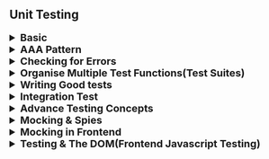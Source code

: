 ## Unit Testing

<details >
 <summary style="font-size: large; font-weight: bold">Basic</summary>

![img_2.png](images/img_2.png)
![img_3.png](images/img_3.png)
![img_4.png](images/img_4.png)
![img_5.png](images/img_5.png)
![img_6.png](images/img_6.png)
![img_7.png](images/img_7.png)
![img.png](images/img.png)

- JEST has problem using project with ES module(`import`/`export`)
- Hence Vitest is a better choice using the same as JEST

### Vitest

1. `npm i --save-dev vitest`
2. 
```json
{
    "scripts": {
        "test": "vitest --run --reporter verbose",
        "test:watch": "vitest",
        "start": "http-server -c-1"
    },
    "devDependencies": {
        "http-server": "^14.1.0",
        "install": "^0.13.0",
        "npm": "^8.6.0",
        "vitest": "^0.9.0"
    }
}
```

3.
```js
// math.js

export function add(numbers) {
  let sum = 0;

  for (const number of numbers) {
    sum += number;
  }
  return sum;
}
```

```js
// math.test.js

// import { test } from 'vitest'; // same as 'it'
import { it, expect } from 'vitest';

import { add } from './math';

it('should summarize all number values in an array', () => {
const result = add([1, 2, 3]);
expect(result).toBe(6);
});
```
</details>


<details >
 <summary style="font-size: large; font-weight: bold">AAA Pattern</summary>

![img_1.png](images/img_1.png)


```js
//math.test.js

import { it, expect } from 'vitest';

import { add } from './math';

it('should summarize all number values in an array', () => {
  // Arrange
  const numbers = [1, 2];

  // Act
  const result = add(numbers);

  // Assert
  const expectedResult = numbers.reduce(
    (prevValue, curValue) => prevValue + curValue,
    0
  );
  expect(result).toBe(expectedResult);
});
```
**Note:** 
1. Keep things simple, so for example

`const numbers = [1, 2, 3];` & `const numbers = [1, 2];`
has same implication on test so writing, so we should avoid 
writing test which are redundant.

2. Writing more test cases
```js
//math.test.js

it('should yield NaN if a least one invalid number is provided', () => {
  const inputs = ['invalid', 1];

  const result = add(inputs);

  expect(result).toBeNaN();
});

it('should yield a correct sum if an array of numeric string values is provided', () => {
  const numbers = ['1', '2'];

  const result = add(numbers);

  const expectedResult = numbers.reduce(
    (prevValue, curValue) => +prevValue + +curValue,
    0
  );
  expect(result).toBe(expectedResult)
})
```

Fixing function
```js
// math.js

export function add(numbers) {
  let sum = 0;

  for (const number of numbers) {
    sum += +number;
  }
  return sum;
}
```

3. Multiple expectations

```js

it('should yield NaN for non-transformable values', () => {
  const input = 'invalid';
  const input2 = {};

  const result = transformToNumber(input);
  const result2 = transformToNumber(input2);

  expect(result).toBeNaN();
  expect(result2).toBeNaN();
});
```

We could write multiple expectations in scenarios like above where
expectations are similar, but mostly writing separately is better.
</details>




<details >
 <summary style="font-size: large; font-weight: bold">Checking for Errors</summary>

```js
//math.test.js

it('should throw an error if no value is passed into the function', () => {
  const resultFn = () => {
    add();
  };
  expect(resultFn).toThrow();
});
```

Since during error we won't be getting any return value, so we
can use `try/catch` to check for errors.But above is better choice by wrapping
it into a arrow function.


```js
//math.test.js

it('should throw an error if provided with multiple arguments instead of an array', () => {
  const num1 = 1;
  const num2 = 2;

  const resultFn = () => {
    add(num1, num2);
  };

  expect(resultFn).toThrow(/is not iterable/);
});
```

**Note:** adding regular expression `/is not iterable/` help us to check for exact we are expecting 
rather than any other type of error.
</details>


<details >
 <summary style="font-size: large; font-weight: bold">Organise Multiple Test Functions(Test Suites)</summary>

When writing for below file, which has two functions

```js
export function validateStringNotEmpty(value) {
  if (value.trim().length === 0) {
    throw new Error('Invalid input - must not be empty.');
  }
}

export function validateNumber(number) {
  if (isNaN(number) || typeof number !== 'number') {
    throw new Error('Invalid number input.');
  }
}
```

We can organise output result by using `describe` like below

```js
import { it, expect, describe } from 'vitest';

import { validateNumber, validateStringNotEmpty } from './validation';

describe('validateStringNotEmpty()', () => {
  it('should throw an error, if an empty string is provided', () => {
    const input = '';
    const validationFn = () => validateStringNotEmpty(input);
    expect(validationFn).toThrow();
  });

  it('should throw an error with a message that contains a reason (must not be empty)', () => {
    const input = '';
    const validationFn = () => validateStringNotEmpty(input);
    expect(validationFn).toThrow(/must not be empty/);
  });

  it('should throw an error if a long string of blanks is provided', () => {
    const input = '';
    const validationFn = () => validateStringNotEmpty(input);
    expect(validationFn).toThrow();
  });

  it('should throw an error if any other value than a string is provided', () => {
    const inputNum = 1;
    const inputBool = 1;
    const inputObj = {};

    const validationFnNum = () => validateStringNotEmpty(inputNum);
    const validationFnBool = () => validateStringNotEmpty(inputBool);
    const validationFnObj = () => validateStringNotEmpty(inputObj);

    expect(validationFnNum).toThrow();
    expect(validationFnBool).toThrow();
    expect(validationFnObj).toThrow();
  });

  it('should not throw an error, if a non-empty string is provided', () => {
    const input = 'valid';
    const validationFn = () => validateStringNotEmpty(input);
    expect(validationFn).not.toThrow();
  });
});

describe('validateNumber()', () => {
  it('should throw an error if NaN is provided', () => {
    const input = NaN;
    const validationFn = () => validateNumber(input);
    expect(validationFn).toThrow();
  });

  it('should throw an error with a message that contains a reason (invalid number)', () => {
    const input = NaN;
    const validationFn = () => validateNumber(input);
    expect(validationFn).toThrow(/Invalid number/);
  });

  it('should throw an error if a non-numeric value is provided', () => {
    const input = '1';
    const validationFn = () => validateNumber(input);
    expect(validationFn).toThrow();
  });

  it('should not throw an error, if a number is provided', () => {
    const input = 1;
    const validationFn = () => validateNumber(input);
    expect(validationFn).not.toThrow();
  });
});
```

1. Use name of the function in `describe`
2. We nest more `describe` inside `describe` for better organising, 
but one level is enough
</details>




<details >
 <summary style="font-size: large; font-weight: bold">Writing Good tests</summary>

![img_8.png](images/img_8.png)
![img_9.png](images/img_9.png)
![img_10.png](images/img_10.png)
![img_11.png](images/img_11.png)


### Code Coverage

An important aspect of testing is to achieve good code coverage. This means, that you want to write tests for the majority of your code (both code files and line of code).

There are tools that help you measure your code coverage - actually Vitest comes with a built-in functionality: https://vitest.dev/guide/features.html#coverage

It is worth noting though, that the goal is not necessarily 100% coverage. There always can be some code that doesn't need any tests (e.g., because it merely calls other functions that are tested already).

In addition, achieving (close to) full code coverage also isn't any guarantee that you wrote good tests. You could cover 100% of your code with meaningless tests after all. Or you could missing important tests (that should test important behaviors). The code would still technically be covered by tests in such scenarios.

So don't see a high amount of code coverage as the ultimate goal!




<details >
 <summary style="font-size: medium; font-weight: bold">Example</summary>

```js
import { extractNumbers } from './src/parser.js';
import {
    validateStringNotEmpty,
    validateNumber,
} from './src/util/validation.js';
import { add } from './src/math.js';
import { transformToNumber } from './src/util/numbers.js';

const form = document.querySelector('form');
const output = document.getElementById('result');

function formSubmitHandler(event) {
    event.preventDefault();
    const formData = new FormData(form);
    const numberInputs = extractNumbers(formData);

    let result = '';

    try {
        const numbers = [];
        for (const numberInput of numberInputs) {
            validateStringNotEmpty(numberInput);
            const number = transformToNumber(numberInput);
            validateNumber(number);
            numbers.push(number);
        }
        result = add(numbers).toString();
    } catch (error) {
        result = error.message;
    }

    let resultText = '';

    if (result === 'invalid') {
        resultText = 'Invalid input. You must enter valid numbers.';
    } else if (result !== 'no-calc') {
        resultText = 'Result: ' + result;
    }

    output.textContent = resultText;
}

form.addEventListener('submit', formSubmitHandler);
```

We should refactor such a function into small functions, so that we 
can easily write tests for them.
</details>
</details>





<details >
 <summary style="font-size: large; font-weight: bold">Integration Test</summary>

When we have functions within function and try to test that function
then we are actually doing `Integration test`.

1. It is recommended to write integration tests as well because it may happen
things doesn't work as expected when we test together
2. We may argue that we can just write Integration test as it will test 
nest functions also, but unit test help us identify issue in much better way,
hence we always try to maintain balance, with writing more Unit test than
Integration test

```js
// numbers.js

import { validateStringNotEmpty, validateNumber } from './validation.js';

export function transformToNumber(value) {
  // return NaN;
  return +value;
}

export function cleanNumbers(numberValues) {
  const numbers = [];
  for (const numberInput of numberValues) {
    validateStringNotEmpty(numberInput);
    const number = transformToNumber(numberInput);
    validateNumber(number);
    numbers.push(number);
  }
  return numbers;
}
```

```js
// numbers.test.js

import { describe, it, expect } from 'vitest';

import { cleanNumbers, transformToNumber } from './numbers';

describe('transformToNumber()', () => {
    it('should transform a string number to a number of type number', () => {
        const input = '1';

        const result = transformToNumber(input);

        expect(result).toBeTypeOf('number');
    });

    it('should transform a string number to a number of type number', () => {
        const input = '1';

        const result = transformToNumber(input);

        expect(result).toBe(+input);
    });

    it('should yield NaN for non-transformable values', () => {
        const input = 'invalid';
        const input2 = {};

        const result = transformToNumber(input);
        const result2 = transformToNumber(input2);

        expect(result).toBeNaN();
        expect(result2).toBeNaN();
    });
});

describe('cleanNumbers()', () => {
    it('should return an array of number values if an array of string number values is provided', () => {
        const numberValues = ['1', '2'];

        const cleanedNumbers = cleanNumbers(numberValues);

        expect(cleanedNumbers[0]).toBeTypeOf('number');
    });

    it('should throw an error if an array with at least one empty string is provided', () => {
        const numberValues = ['', 1];

        const cleanFn = () => cleanNumbers(numberValues);

        expect(cleanFn).toThrow();
    })
});

```

Referred code: https://github.com/academind/js-testing-practical-guide-code/tree/05-integration-tests/code/03-finished

</details>





<details >
 <summary style="font-size: large; font-weight: bold">Advance Testing Concepts</summary>

<details >
 <summary style="font-size: medium; font-weight: bold">`toBe()` vs `toEqual()`</summary>


```js
it('should return an array of number values if an array of string number values is provided', () => {
    const numberValues = ['1', '2'];

    const cleanedNumbers = cleanNumbers(numberValues);

    // expect(cleanedNumbers[0]).toBeTypeOf('number');
    expect(cleanedNumbers).toBe([1, 2]); // Will return wrong result
  });
```

`toBe()` compare for exact equality which works for `primitive type`, but for above
reference type object it fails to compare.

So we can use `toEqual()` for that.
<br>
`expect(cleanedNumbers).toEqual([1, 2]);`
</details>



<details >
 <summary style="font-size: medium; font-weight: bold">Testing Asynchronous Code</summary>


<details >
 <summary style="font-size: small; font-weight: bold">Asynchronous Code with Callbacks</summary>

```js
import jwt from 'jsonwebtoken';

export function generateToken(userEmail, doneFn) {
  jwt.sign({ email: userEmail }, 'secret123', doneFn);
}

// generateToken('test@test.com', (err, token) => {
//   console.log(token);
// });
```

**JWT Generation**:
  - `jwt.sign()`: This function creates a JWT.
  - The payload `{ email: userEmail }` is the data that will be embedded in the token.
  - `'secret123'` is the secret key used to sign the token. It is crucial for the security of the token.
  - `doneFn` is the callback function which will receive the token or an error if one occurs during token generation.

1. **Wrong Solution-1**
```js
it('should generate a token value', () => {
  const testUserEmail = 'test@test.com';

  generateToken(testUserEmail, (err, token) => {
    expect(token).toBeDefined();
  });
});

```

2. **Wrong Solution-2**
```js
it('should generate a token value', (done) => {
  const testUserEmail = 'test@test.com';

  generateToken(testUserEmail, (err, token) => {
    expect(token).toBeDefined();
    done();
  });
});

```

Both above solution will not work as expected

3. **Right Solution**
```js
it('should generate a token value', (done) => {
  const testUserEmail = 'test@test.com';

  generateToken(testUserEmail, (err, token) => {
    // expect(token).toBeDefined();

    try {
      expect(token).toBeDefined();
      // expect(token).toBe(2);
      done();
    } catch (err) {
      done(err);
    }
  });
});
```

- Without `done`, the test framework will consider the test complete as soon as it reaches the end of 
the test function. Since generateToken is asynchronous, the test might complete before the token is
generated and the callback is invoked.
- `try-catch`
  - **Uncaught Exceptions:**
    If an assertion fails or an error is thrown, it will not be caught. 
    This can lead to the test framework not marking the test as failed properly.
  - **No Detailed Error Reporting:**
    Without catching and passing the error to done(err), the test framework might not provide a clear 
    indication of what went wrong, leading to less informative error messages.
</details>


<details >
 <summary style="font-size: small; font-weight: bold">Asynchronous Code with Promise</summary>

```js
import jwt from 'jsonwebtoken';

export function generateTokenPromise(userEmail) {
  const promise = new Promise((resolve, reject) => {
    jwt.sign({ email: userEmail }, 'secret123', (error, token) => {
      if (error) {
        reject(error);
      } else {
        resolve(token);
      }
    });
  });

  return promise;
}

// generateTokenPromise('test@test.com').then((token) => console.log(token));
```

**Solution-1**
```js
it('should generate a token value', () => {
  const testUserEmail = 'test@test.com';

  expect(generateTokenPromise(testUserEmail)).resolves.toBeDefined();
});
```
We can use built in promise methods like `resolves` and `rejects` in `expect()`
to check the result of the promise.

We should actually `return` the promise assertion in our tests:
```js
it('should generate a token value', () => {
  const testUserEmail = 'test@test.com';

  return expect(generateTokenPromise(testUserEmail)).resolves.toBeDefined();
});
```
This guarantees that Vitest / Jest wait for the promise to be resolved.

You don't need to return when using async / await 
(since a function annotated with async returns a promise implicitly).

**Solution-2**
```js
import { expect, it } from 'vitest';
import { generateTokenPromise } from './async-example';


it('should generate a token value', async () => {
  const testUserEmail = 'test@test.com';

  const token = await generateTokenPromise(testUserEmail);

  expect(token).toBeDefined();
});
```

Or we can use `async/await` in our tests as well.

</details>


</details>


<details >
 <summary style="font-size: medium; font-weight: bold">Hooks</summary>

```js
//hook.js
export class User {
  constructor(email) {
    this.email = email;
  }

  updateEmail(newEmail) {
    this.email = newEmail;
  }

  clearEmail() {
    this.email = '';
  }
}
```

```js
import { it, expect, beforeAll, beforeEach, afterEach, afterAll } from 'vitest';

import { User } from './hooks';

const testEmail = 'test@test.com';
let user;

beforeAll(() => {
  user = new User(testEmail);
  console.log('beforeAll()');
});
beforeEach(() => {
  user = new User(testEmail);
  console.log('beforeEach()');
});
afterEach(() => {
  // user = new User(testEmail);
  console.log('afterEach()');
});
afterAll(() => {
  console.log('afterAll()');
});

it('should update the email', () => {
  const newTestEmail = 'test2@test.com';

  user.updateEmail(newTestEmail);

  expect(user.email).toBe(newTestEmail);
});

it('should have an email property', () => {
  expect(user).toHaveProperty('email');
});

it('should store the provided email value', () => {
  expect(user.email).toBe(testEmail);
});

it('should clear the email', () => {
  user.clearEmail();

  expect(user.email).toBe('');
});

it('should still have an email property after clearing the email', () => {
  user.clearEmail();

  expect(user).toHaveProperty('email');
});
```

1. Here if we try to use `user` variable globally without `beforeAll` or `beforeEach` we 
will get wrong results. All of these hooks execute as there name suggests
2. We can use them in `describe`(Test Suites) block as well, which isolates them from each other.
`beforeAll()` & `afterAll()` found very useful in such a scenarios.
</details>


<details >
 <summary style="font-size: medium; font-weight: bold">Concurrent Tests</summary>

1. If we want some tests to run concurrently to save some time then we can use
`it.concurrent()` or `test.concurrent()`

```js
it.concurrent('should update the email', () => {
  const newTestEmail = 'test2@test.com';

  user.updateEmail(newTestEmail);

  expect(user.email).toBe(newTestEmail);
});

it.concurrent('should have an email property', () => {
  expect(user).toHaveProperty('email');
});
```

2. If we use it in `describe` block then all the tests inside that will
run in parallel

3. Even when not adding the .concurrent property / annotation, tests that are stored in 
different files are executed concurrently (i.e., in parallel). This is done by both 
Vitest and Jest - ensuring that your tests run in a short amount of time.

4. With `.concurrent` you can enforce this behavior also inside the individual files 
(i.e., tests that live in one and the same file are executed concurrently).

5. Concurrent execution can reduce the amount of time your tests need to execute. 
**A downside of concurrent execution is, that tests that perform clashing (global) 
state manipulations may interfere with each other.**
</details>

</details>






<details >
 <summary style="font-size: large; font-weight: bold">Mocking & Spies</summary>

There could be a multiple scenario where our `test code` is actually manipulating / triggering 
`Database` or `other external` resources. In such cases we can use `Spies` & `Mock`

![img_12.png](images/img_12.png)


<details >
 <summary style="font-size: medium; font-weight: bold">Spies</summary>

```js
//data.js

import writeData from './util/io.js';

export function generateReportData(logFn) {
  const data = 'Some dummy data for this demo app';
  if (logFn) {
    logFn(data);
  }

  return data;
}

export async function storeData(data) {
  if (!data) {
    throw new Error('No data received!');
  }
  await writeData(data, 'data.txt');
}
```


```js
//data.test.js
import { describe, it, expect, vi } from 'vitest';

import { generateReportData } from './data';

describe('generateReportData()', () => {
  it('should execute logFn if provided', () => {
    const logger = vi.fn();

    generateReportData(logger);

    expect(logger).toBeCalled();
  });
});
```

In Jest we can use `jest` in place of `vi`.
These are Spies which act as replacement for functions like `logFn` and 
track if and how function was called.

We will get error if we remove 
```js
if (logFn) {
    logFn(data);
  }
```

since our test spy will see this function call missing. 
</details>


<details >
 <summary style="font-size: medium; font-weight: bold">Mocks</summary>

```js
//io.js
import path from 'path';
import { promises as fs } from 'fs';

export default function writeData(data, filename) {
  const storagePath = path.join(process.cwd(), 'data', filename);
  return fs.writeFile(storagePath, data);
}
```

```js
import { it, expect, vi } from 'vitest';
import { promises as fs } from 'fs';

import writeData from './io';

vi.mock('fs');

it('should execute the writeFile method', () => {
  const testData = 'Test';
  const testFilename = 'test.txt';

  writeData(testData, testFilename)

  // return expect(writeData(testData, testFilename)).resolves.toBeUndefined();
  expect(fs.writeFile).toBeCalled();
});
```

Here `vi.mock('fs')` replace any `fs` calls with our mock.

**Note:** 
1. `vi.mock()` is hoisted to the top, but in Jest we need to define at the top
2. It won't affect other files. So if there are file where we didn't mocked thing like
above then those will run first after that we run mocked file. That's why it is good practice to 
mock the API where is needed


<details >
 <summary style="font-size: small; font-weight: bold">Custom Mocks</summary>

We can also pass functions to our mocks

```js
import { it, expect, vi } from 'vitest';
import { promises as fs } from 'fs';

import writeData from './io';

vi.mock('fs');
vi.mock('path', () => {
  return {
    default: {
      join: (...args) => {
        return args[args.length - 1]
      }
    }
  };
});

it('should execute the writeFile method', () => {
  const testData = 'Test';
  const testFilename = 'test.txt';

  writeData(testData, testFilename)

  // return expect(writeData(testData, testFilename)).resolves.toBeUndefined();
  // expect(fs.writeFile).toBeCalled();
  expect(fs.writeFile).toBeCalledWith(testFilename, testData);
});
```

Refer this video for better understanding: https://www.udemy.com/course/javascript-unit-testing-the-practical-guide/learn/lecture/31878020#notes

</details>


<details >
 <summary style="font-size: small; font-weight: bold">Managing Custom Mocks Globally(__mocks__ folder)</summary>

```js
// __mocks__/fs.js

import { vi } from 'vitest';

export const promises = {
  writeFile: vi.fn((path, data) => {
    return new Promise((resolve, reject) => {
      resolve();
    });
  })
}
```

```js
import { it, expect, vi } from 'vitest';
import { promises as fs } from 'fs';

import writeData from './io';

vi.mock('fs');
vi.mock('path', () => {
  return {
    default: {
      join: (...args) => {
        return args[args.length - 1]
      }
    }
  };
});

it('should execute the writeFile method', () => {
  const testData = 'Test';
  const testFilename = 'test.txt';

  writeData(testData, testFilename)

  // return expect(writeData(testData, testFilename)).resolves.toBeUndefined();
  // expect(fs.writeFile).toBeCalled();
  expect(fs.writeFile).toBeCalledWith(testFilename, testData);
});

it('should return a promise that resolves to no value if called correctly', () => {
  const testData = 'Test';
  const testFilename = 'test.txt';

  writeData(testData, testFilename)

  return expect(writeData(testData, testFilename)).resolves.toBeUndefined();
  // expect(fs.writeFile).toBeCalled();
  // expect(fs.writeFile).toBeCalledWith(testFilename, testData);
});
```

Refer this video for better understanding: https://www.udemy.com/course/javascript-unit-testing-the-practical-guide/learn/lecture/31878022#notes
</details>


<details >
 <summary style="font-size: small; font-weight: bold">Overriding Custom Mocks</summary>

```js
import { describe, it, expect, vi } from 'vitest';

import { generateReportData } from './data';

describe('generateReportData()', () => {
  it('should execute logFn if provided', () => {
    const logger = vi.fn();

    logger.mockImplementationOnce(() => {});

    generateReportData(logger);

    expect(logger).toBeCalled();
  });
});
```

`logger.mockImplementationOnce(() => {});` will override the first call to `logger`
</details>

</details>


</details>







<details >
 <summary style="font-size: large; font-weight: bold">Mocking in Frontend</summary>


<details >
 <summary style="font-size: medium; font-weight: bold">Global Function Mocking</summary>

```js
//http.js

import {HttpError} from './errors.js';

export async function sendDataRequest(data) {
  const response = await fetch('https://dummy-site.dev/posts', {
    method: 'POST',
    headers: {
      'Content-Type': 'application/json',
    },
    body: JSON.stringify(data),
  });

  const responseData = await response.json();

  if (!response.ok) {
    throw new HttpError(response.status, 'Sending the request failed.', responseData);
  }

  return responseData;
}
```

```js
// http.test.js

import { it, vi, expect } from 'vitest';

import { sendDataRequest } from './http';

const testResponseData = { testKey: 'testData' };

const testFetch = vi.fn((url, options) => {
  return new Promise((resolve, reject) => {
    const testResponse = {
      ok: true,
      json() {
        return new Promise((resolve, reject) => {
          resolve(testResponseData);
        });
      },
    };
    resolve(testResponse);
  });
});

vi.stubGlobal('fetch', testFetch);

it('should return any available response data', () => {
  const testData = { key: 'test' };

  return expect(sendDataRequest(testData)).resolves.toEqual(testResponseData);
});
```


1. Here we can't mock things like `fs` because it was coming through some library,
`fetch` is present globally hence we need to use `vi.stubGlobal('fetch', testFetch);`
in order to mock `fetch`
2. 
   - You can, of course, also use third-party libraries in frontend JavaScript projects though. 
   For example, the `axios` library is a very popular library for sending HTTP requests from 
   the frontend.
   - In case you're working with such a library, instead of a global value, you can mock that 
     library as you learned in the previous section (i.e., use `vi.mock('axios')`, 
     provide a `__mocks__/axios.js` file if necessary etc.).

https://www.udemy.com/course/javascript-unit-testing-the-practical-guide/learn/lecture/31878062#notes

</details>


<details >
 <summary style="font-size: medium; font-weight: bold">Handling Reject Properly</summary>

To check `body: JSON.stringify(data)` if this works in `http.js`

```js

const testFetch = vi.fn((url, options) => {
  return new Promise((resolve, reject) => {
    if (typeof options.body !== 'string') {
      return reject('Not a string.');
    }
    const testResponse = {
      ok: true,
      json() {
        return new Promise((resolve, reject) => {
          resolve(testResponseData);
        });
      },
    };
    resolve(testResponse);
  });
});


it('should convert the provided data to JSON before sending the request', async () => {
  const testData = { key: 'test' };

  let errorMessage;

  try {
    await sendDataRequest(testData);
  } catch (error) {
    errorMessage = error;
  }

  expect(errorMessage).not.toBe('Not a string.');
});
```
</details>


<details >
 <summary style="font-size: medium; font-weight: bold">Mocking Selected Place</summary>

Since here we are test scenario when `response.ok` is `false`, we need to mock that part.
Hence we are using `mockImplementationOnce`

```js
import { HttpError } from './errors';

it('should throw an HttpError in case of non-ok responses', () => {
  testFetch.mockImplementationOnce((url, options) => {
    return new Promise((resolve, reject) => {
      const testResponse = {
        ok: false,
        json() {
          return new Promise((resolve, reject) => {
            resolve(testResponseData);
          });
        },
      };
      resolve(testResponse);
    });
  });

  const testData = { key: 'test' };

  return expect(sendDataRequest(testData)).rejects.toBeInstanceOf(HttpError);
});
```
</details>


<details >
 <summary style="font-size: medium; font-weight: bold">Local Mock Value(Mindset)</summary>

```js
// post.js
import { sendDataRequest } from '../util/http.js';
import { validateNotEmpty } from '../util/validation.js';

export function savePost(postData) {
  postData.created = new Date();
  return sendDataRequest(postData);
}

export function extractPostData(form) {
  const title = form.get('title');
  const content = form.get('content');

  validateNotEmpty(title, 'A title must be provided.');
  validateNotEmpty(content, 'Content must not be empty!');

  return { title, content };
}
```

We may first think of mocking `form` with `vi.fn()`, but we don't need
to complicate things but to have mindset what we exactly need. Here
setting simple `local mock value` help us get this tested

```js
//posts.test.js
import { beforeEach, describe, expect, it } from 'vitest';

import { extractPostData } from './posts';

const testTitle = 'Test title';
const testContent = 'Test content';
let testFormData;

describe('extractPostData()', () => {
  beforeEach(() => {
    testFormData = {
      title: testTitle,
      content: testContent,
      get(identifier) {
        return this[identifier];
      },
    };
  });

  it('should extract title and content from the provided form data', () => {
    const data = extractPostData(testFormData);

    expect(data.title).toBe(testTitle);
    expect(data.content).toBe(testContent);
  });
});
```
</details>

</details>






<details >
 <summary style="font-size: large; font-weight: bold">Testing & The DOM(Frontend Javascript Testing)</summary>

1. Alike mocking things like for `fetch` we may mock things like `document` but
it will very complex thing to do. That's why Jest & Vitest both provide 
environment based testing.
2. By default is `Node.js`, we update this in `package.json` to `"test": "vitest --run --environment happy-dom"`

![img_13.png](images/img_13.png)

3. 
Here we are able to access `fs` & `path` because even though we switched to `happy-dom` 
which is justed emulated version of browser not real browser

```js
//dom.js
export function showError(message) {
  const errorContainerElement = document.getElementById('errors');
  const errorMessageElement = document.createElement('p');
  errorMessageElement.textContent = message;
  errorContainerElement.innerHTML = '';
  errorContainerElement.append(errorMessageElement);
}
```

```js
//dom.test.js
import fs from 'fs';
import path from 'path';

import { it, vi } from 'vitest';
import { Window } from 'happy-dom';

import { showError } from './dom';

// Get the content of index.html
const htmlDocPath = path.join(process.cwd(), 'index.html');
const htmlDocumentContent = fs.readFileSync(htmlDocPath).toString();

// Create fake browser through window
const window = new Window();
const document = window.document;

// Set the content of index.html in fake browser document
document.write(htmlDocumentContent);

// Replace `document` globally with our fake document
vi.stubGlobal('document', document);

it('first test', () => {
  showError('test');
})
```

4. Writing first test

```js
// dom.test.js
it('should add an error paragraph to the id="errors" element', () => {
  showError('Test');

  const errorsEl = document.getElementById('errors');
  const errorParagraph = errorsEl.firstElementChild;

  expect(errorParagraph).not.toBeNull();
});
```

5. Complete code which contain clean up work we need to do before each test
because we are trying to manipulate same DOM, hence second test written below 
will fail if we don't do clean up work before each test

```js
// dom.test.js

import fs from 'fs';
import path from 'path';

import { beforeEach, expect, it, vi } from 'vitest';
import { Window } from 'happy-dom';

import { showError } from './dom';

const htmlDocPath = path.join(process.cwd(), 'index.html');
const htmlDocumentContent = fs.readFileSync(htmlDocPath).toString();

const window = new Window();
const document = window.document;
vi.stubGlobal('document', document);

// Clean-Up work
beforeEach(() => {
  document.body.innerHTML = '';
  document.write(htmlDocumentContent);
});

it('should add an error paragraph to the id="errors" element', () => {
  showError('Test');

  const errorsEl = document.getElementById('errors');
  const errorParagraph = errorsEl.firstElementChild;

  expect(errorParagraph).not.toBeNull();
});

it('should not contain an error paragraph initially', () => {
  const errorsEl = document.getElementById('errors');
  const errorParagraph = errorsEl.firstElementChild;

  expect(errorParagraph).toBeNull();
});
```

6. More tests
```js
// dom.test.js

it('should output the provided message in the error paragraph', () => {
  const testErrorMessage = 'Test';

  showError(testErrorMessage);

  const errorsEl = document.getElementById('errors');
  const errorParagraph = errorsEl.firstElementChild;

  expect(errorParagraph.textContent).toBe(testErrorMessage);
});
```
</details>
